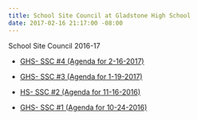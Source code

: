 ```yaml
---
title: School Site Council at Gladstone High School
date: 2017-02-16 21:17:00 -08:00
---
```


School Site Council 2016-17

- [GHS- SSC #4 (Agenda for 2-16-2017)](http://links.schoolloop.com/link/rd?href=736c5f6c696e6b6666303163633065623266687474703a2f2f6768732d617573642d63612e7363686f6f6c6c6f6f702e636f6d2f66696c652f313330313735323531303336352f313334353237393135373034312f313633353433303534373739333538393930302e706466)

- [GHS- SSC #3 (Agenda for 1-19-2017)](http://links.schoolloop.com/link/rd?href=736c5f6c696e6b6666303163633065623266687474703a2f2f6768732d617573642d63612e7363686f6f6c6c6f6f702e636f6d2f66696c652f313330313735323531303336352f313334353237393135373034312f313833383039373435363537333334393730322e706466)

- [HS- SSC #2 (Agenda for 11-16-2016)](http://links.schoolloop.com/link/rd?href=736c5f6c696e6b6666303163633065623266687474703a2f2f6768732d617573642d63612e7363686f6f6c6c6f6f702e636f6d2f66696c652f313330313735323531303336352f313334353237393135373034312f3136393431303331313336323733393637312e706466)

- [GHS- SSC #1 (Agenda for 10-24-2016)](http://links.schoolloop.com/link/rd?href=736c5f6c696e6b6666303163633065623266687474703a2f2f6768732d617573642d63612e7363686f6f6c6c6f6f702e636f6d2f66696c652f313330313735323531303336352f313334353237393135373034312f323937343431323539333732373138323738312e706466)
